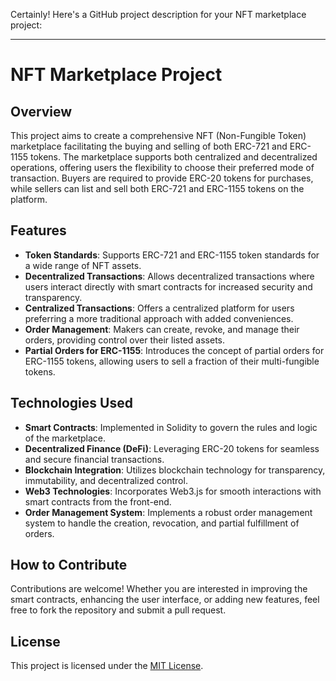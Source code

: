 Certainly! Here's a GitHub project description for your NFT marketplace project:

---

# NFT Marketplace Project

## Overview

This project aims to create a comprehensive NFT (Non-Fungible Token) marketplace facilitating the buying and selling of both ERC-721 and ERC-1155 tokens. The marketplace supports both centralized and decentralized operations, offering users the flexibility to choose their preferred mode of transaction. Buyers are required to provide ERC-20 tokens for purchases, while sellers can list and sell both ERC-721 and ERC-1155 tokens on the platform.

## Features

- **Token Standards**: Supports ERC-721 and ERC-1155 token standards for a wide range of NFT assets.
- **Decentralized Transactions**: Allows decentralized transactions where users interact directly with smart contracts for increased security and transparency.
- **Centralized Transactions**: Offers a centralized platform for users preferring a more traditional approach with added conveniences.
- **Order Management**: Makers can create, revoke, and manage their orders, providing control over their listed assets.
- **Partial Orders for ERC-1155**: Introduces the concept of partial orders for ERC-1155 tokens, allowing users to sell a fraction of their multi-fungible tokens.

## Technologies Used

- **Smart Contracts**: Implemented in Solidity to govern the rules and logic of the marketplace.
- **Decentralized Finance (DeFi)**: Leveraging ERC-20 tokens for seamless and secure financial transactions.
- **Blockchain Integration**: Utilizes blockchain technology for transparency, immutability, and decentralized control.
- **Web3 Technologies**: Incorporates Web3.js for smooth interactions with smart contracts from the front-end.
- **Order Management System**: Implements a robust order management system to handle the creation, revocation, and partial fulfillment of orders.

## How to Contribute

Contributions are welcome! Whether you are interested in improving the smart contracts, enhancing the user interface, or adding new features, feel free to fork the repository and submit a pull request.

## License

This project is licensed under the [MIT License](LICENSE).
